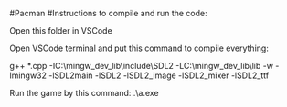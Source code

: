 #Pacman
#Instructions to compile and run the code:

Open this folder in VSCode

Open VSCode terminal and put this command to compile everything:

g++ *.cpp -IC:\mingw_dev_lib\include\SDL2 -LC:\mingw_dev_lib\lib -w -lmingw32 -lSDL2main -lSDL2 -lSDL2_image -lSDL2_mixer -lSDL2_ttf

Run the game by this command: .\a.exe
